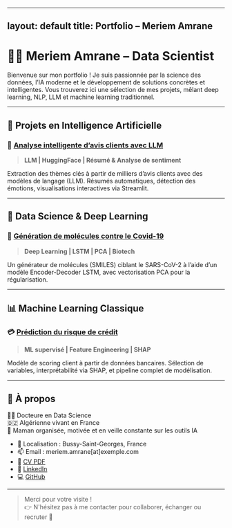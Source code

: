 
---
layout: default
title: Portfolio – Meriem Amrane
---

# 👩‍💻 Meriem Amrane – Data Scientist

Bienvenue sur mon portfolio ! Je suis passionnée par la science des données, l’IA moderne et le développement de solutions concrètes et intelligentes. Vous trouverez ici une sélection de mes projets, mêlant deep learning, NLP, LLM et machine learning traditionnel.

---

## 🧠 Projets en Intelligence Artificielle

### 🤖 [Analyse intelligente d’avis clients avec LLM](https://github.com/TON_USERNAME/project-llm-avis-clients)
> **LLM | HuggingFace | Résumé & Analyse de sentiment**

Extraction des thèmes clés à partir de milliers d’avis clients avec des modèles de langage (LLM). Résumés automatiques, détection des émotions, visualisations interactives via Streamlit.

---

## 🔬 Data Science & Deep Learning

### 🧪 [Génération de molécules contre le Covid-19](https://github.com/TON_USERNAME/project-smiles-generator)
> **Deep Learning | LSTM | PCA | Biotech**

Un générateur de molécules (SMILES) ciblant le SARS-CoV-2 à l’aide d’un modèle Encoder-Decoder LSTM, avec vectorisation PCA pour la régularisation.

---

## 📊 Machine Learning Classique

### 💳 [Prédiction du risque de crédit](https://github.com/TON_USERNAME/project-credit-score)
> **ML supervisé | Feature Engineering | SHAP**

Modèle de scoring client à partir de données bancaires. Sélection de variables, interprétabilité via SHAP, et pipeline complet de modélisation.

---

## 📄 À propos

👩‍🎓 Docteure en Data Science  
🇩🇿 Algérienne vivant en France  
👶 Maman organisée, motivée et en veille constante sur les outils IA

- 📌 Localisation : Bussy-Saint-Georges, France  
- 📫 Email : meriem.amrane[at]exemple.com  
- 💼 [CV PDF](https://tonlienverscv.com)  
- 💼 [LinkedIn](https://www.linkedin.com/in/tonprofil)  
- 💻 [GitHub](https://github.com/TON_USERNAME)

---

> Merci pour votre visite !  
> 👉 N'hésitez pas à me contacter pour collaborer, échanger ou recruter 💬
